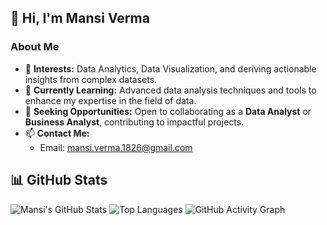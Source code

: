## 👋 Hi, I'm Mansi Verma  

### About Me  
- 👀 **Interests:** Data Analytics, Data Visualization, and deriving actionable insights from complex datasets.  
- 🌱 **Currently Learning:** Advanced data analysis techniques and tools to enhance my expertise in the field of data.  
- 💼 **Seeking Opportunities:** Open to collaborating as a **Data Analyst** or **Business Analyst**, contributing to impactful projects.  
- 📫 **Contact Me:**  
  - Email: [mansi.verma.1826@gmail.com](mailto:mansi.verma.1826@gmail.com)

## 📊 GitHub Stats

![Mansi's GitHub Stats](https://github-readme-stats.vercel.app/api?username=Mansi-2618&show_icons=true&theme=tokyonight)
![Top Languages](https://github-readme-stats.vercel.app/api/top-langs/?username=Mansi-2618&layout=compact&theme=tokyonight)
![GitHub Activity Graph](https://github-readme-activity-graph.vercel.app/graph?username=Mansi-2618&theme=tokyo-night)


